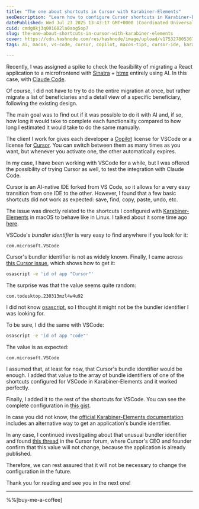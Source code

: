 ```yaml
---
title: "The one about shortcuts in Cursor with Karabiner-Elements"
seoDescription: "Learn how to configure Cursor shortcuts in Karabiner-Elements for seamless transition and enhanced productivity with AI-native IDEs"
datePublished: Wed Jul 23 2025 13:43:17 GMT+0000 (Coordinated Universal Time)
cuid: cmdg0kj3q001602la0aog5op7
slug: the-one-about-shortcuts-in-cursor-with-karabiner-elements
cover: https://cdn.hashnode.com/res/hashnode/image/upload/v1753278053674/2552475e-82db-479e-b67f-abf5761fdd8f.png
tags: ai, macos, vs-code, cursor, copilot, macos-tips, cursor-ide, karabiner-elements, osascript

---
```


Recently, I was assigned a spike to check the feasibility of migrating a React application to a microfrontend with [Sinatra](https://sinatrarb.com/) + [htmx](https://htmx.org/) entirely using AI. In this case, with [Claude Code](https://www.anthropic.com/claude-code).

Of course, I did not have to try to do the entire migration at once, but rather migrate a list of beneficiaries and a detail view of a specific beneficiary, following the existing design.

The main goal was to find out if it was possible to do it with AI and, if so, how long it would take to complete each functionality compared to how long I estimated it would take to do the same manually.

The client I work for gives each developer a [Copilot](https://github.com/features/copilot) license for VSCode or a license for [Cursor](https://cursor.com/). You can switch between them as many times as you want, but whenever you activate one, the other automatically expires.

In my case, I have been working with VSCode for a while, but I was offered the possibility of trying Cursor as well, to test the integration with Claude Code.

Cursor is an AI-native IDE forked from VS Code, so it allows for a very easy transition from one IDE to the other. However, I found that a few basic shortcuts did not work as expected: save, find, copy, paste, undo, etc.

The issue was directly related to the shortcuts I configured with [Karabiner-Elements](https://karabiner-elements.pqrs.org/) in macOS to behave like in Linux. I talked about it some time ago [here](https://blog.davidmp.es/the-one-about-working-with-macos-being-a-linux-user#heading-karabiner-elements).

VSCode's *bundler identifier* is very easy to find anywhere if you look for it:

```
com.microsoft.VSCode
```

Cursor's bundler identifier is not as widely known. Finally, I came across [this Cursor issue](https://github.com/cursor/cursor/issues/901), which shows how to get it:

```bash
osascript -e 'id of app "Cursor"'
```

The surprise was that the value seems quite random:

```
com.todesktop.230313mzl4w4u92
```

I did not know [osascript](https://victorscholz.medium.com/what-is-osascript-e48f11b8dec6), so I thought it might not be the bundler identifier I was looking for.

To be sure, I did the same with VSCode:

```bash
osascript -e 'id of app "code"'
```

The value is as expected:

```
com.microsoft.VSCode
```

I assumed that, at least for now, that Cursor's bundle identifier would be enough. I added that value to the array of bundle identifiers of one of the shortcuts configured for VSCode in Karabiner-Elements and it worked perfectly.

Finally, I added it to the rest of the shortcuts for VSCode. You can see the complete configuration in [this gist](https://gist.github.com/backpackerhh/2448998967f178f0114de6c6a3eb37df).

In case you did not know, the [official Karabiner-Elements documentation](https://karabiner-elements.pqrs.org/docs/json/complex-modifications-manipulator-definition/conditions/frontmost-application/#investigate-the-bundle-identifier-and-file-path) includes an alternative way to get an application's bundle identifier.

In any case, I continued investigating about that unusual bundler identifier and found [this thread](https://forum.cursor.com/t/cursor-bundle-identifier/779) in the Cursor forum, where Cursor's CEO and founder confirm that this value will not change, because the application is already published.

Therefore, we can rest assured that it will not be necessary to change the configuration in the future.

Thank you for reading and see you in the next one!

---

%%[buy-me-a-coffee]

